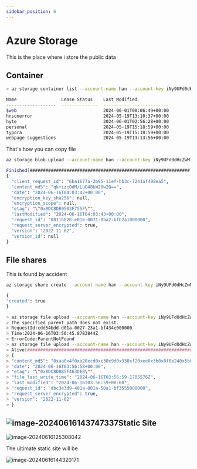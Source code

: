 ```yaml
---
sidebar_position: 6
---
```


# Azure Storage

This is the place where i store the public data

## Container

````sh
> az storage container list --account-name han --account-key iNy9UFd0dHcZwMlcoTth9jXyWb53jdGlL1FdFA6ySGim3jvlJb9O2rEfO+YTh5Uu0sVUesCwpuof+AStAkFQeA== --output table

Name                 Lease Status    Last Modified
-------------------  --------------  -------------------------
$web                                 2024-06-01T08:06:49+00:00
hnsonerror                           2024-05-19T13:10:37+00:00
hyte                                 2024-06-01T02:56:28+00:00
personal                             2024-05-19T15:18:59+00:00
typora                               2024-05-19T15:18:59+00:00
webpage-suggestions                  2024-05-19T13:13:56+00:00
````

That's how you can copy file

````sh
az storage blob upload --account-name han --account-key iNy9UFd0dHcZwMlcoTth9jXyWb53jdGlL1FdFA6ySGim3jvlJb9O2rEfO+YTh5Uu0sVUesCwpuof+AStAkFQeA== --container-name typora --name logo2.svg --file ./static/img/logo.svg

Finished[#############################################################]  100.0000%
{
  "client_request_id": "6ba1677a-2b95-11ef-bb3c-7241af498ea5",
  "content_md5": "qk+izcOdM/LuO48kW20w2Q==",
  "date": "2024-06-16T04:03:42+00:00",
  "encryption_key_sha256": null,
  "encryption_scope": null,
  "etag": "\"0x8DC8DB9503F755F\"",
  "lastModified": "2024-06-16T04:03:43+00:00",
  "request_id": "08116826-e01e-0071-0ba2-bfb2a1000000",
  "request_server_encrypted": true,
  "version": "2022-11-02",
  "version_id": null
}
````

## File shares

This is found by accident

```sh
az storage share create --account-name han --account-key iNy9UFd0dHcZwMlcoTth9jXyWb53jdGlL1FdFA6ySGim3jvlJb9O2rEfO+YTh5Uu0sVUesCwpuof+AStAkFQeA== --name typora

{
"created": true
}
```

```sh
> az storage file upload --account-name han --account-key iNy9UFd0dHcZwMlcoTth9jXyWb53jdGlL1FdFA6ySGim3jvlJb9O2rEfO+YTh5Uu0sVUesCwpuof+AStAkFQeA== --share-name typora --path "typora/logo2.svg" --source "./static/img/logo.svg"
> The specified parent path does not exist.
> RequestId:cdd54bdd-d01a-0027-23a1-bf434e000000
> Time:2024-06-16T03:56:45.8783844Z
> ErrorCode:ParentNotFound
> az storage file upload --account-name han --account-key iNy9UFd0dHcZwMlcoTth9jXyWb53jdGlL1FdFA6ySGim3jvlJb9O2rEfO+YTh5Uu0sVUesCwpuof+AStAkFQeA== --share-name typora --path "logo2.svg" --source "./static/img/logo.svg"
> Alive[################################################################] 100.000Finished[#############################################################] 100.0000%
> {
> "content_md5": "0xaa0x4f0xa20xcd0xc30x9d0x330xf20xee0x3b0x8f0x240x5b0x6d0x300xd9",
> "date": "2024-06-16T03:56:58+00:00",
> "etag": "\"0x8DC8DB85F463DE8\"",
> "file_last_write_time": "2024-06-16T03:56:59.1705576Z",
> "last_modified": "2024-06-16T03:56:59+00:00",
> "request_id": "dbc3e3d9-401a-001a-50a1-bf3555000000",
> "request_server_encrypted": true,
> "version": "2022-11-02"
> }
```

## ![image-20240616143747337](https://han.blob.core.windows.net/typora/image-20240616143747337.png)Static Site

![image-20240616125308042](https://han.blob.core.windows.net/typora/image-20240616125308042.png)

The ultimate static site will be

![image-20240616144320171](https://han.blob.core.windows.net/typora/image-20240616144320171.png)
